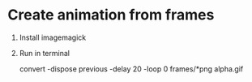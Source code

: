 # Create animation from frames

1. Install imagemagick
2. Run in terminal

    convert -dispose previous -delay 20 -loop 0 frames/*png alpha.gif

